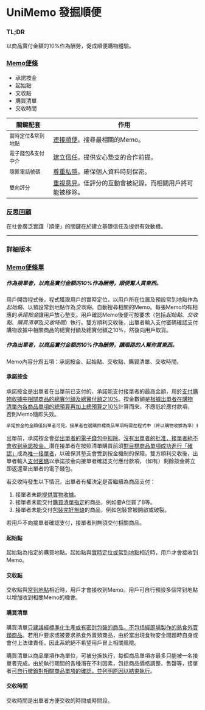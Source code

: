 # UniMemo 發掘順便

### TL;DR

以商品實付金額的10%作為酬勞，促成順便購物體驗。

### <u>Memo便條</u>

- 承諾按金
- 起始點
- 交收點
- 購買清單
- 交收時間

| 關鍵配套              | 作用                                                         |
| --------------------- | ------------------------------------------------------------ |
| `實時定位`&`常到地點` | <u>連接順便</u>。搜尋最相關的Memo。                          |
| `電子錢包`&`支付中介` | <u>建立信任</u>。提供安心墊支的合作前提。                    |
| `隱匿電話號碼`        | <u>尊重私隱</u>。確保個人資料時刻保密。                      |
| `雙向評分`            | <u>重視意見</u>。低評分的互動會被紀錄，而相關用戶將可能被移除。 |



### <u>反思回顧</u>

在社會廣泛實踐「順便」的關鍵在於建立基礎信任及提供有效動機。



___





### 詳細版本

### <u>Memo便條單</u>

##### 作為接單者，以商品實付金額的10%作為酬勞，順便幫人買東西。

用戶開啓程式後，程式獲取用戶的實時定位，以用戶所在位置及預設常到地點作為*起始點*、以預設常到地點作為*交收點*，自動搜尋相關的Memo。每張Memo均有相應的*承諾按金*讓用戶放心墊支。用戶確認Memo後便可按要求（包括*起始點*、*交收點*、*購買清單*及*交收時間*）執行。雙方順利交收後，出單者輸入支付密碼確認支付購物收據中相關商品的總實付額及總實付額之10%，然後向用戶取貨。

##### 作為出單者，以商品實付金額的10%作為酬勞，讓順路的人幫你買東西。

Memo內容分爲五項：承諾按金、起始點、交收點、購買清單、交收時間。

#### 承諾按金

承諾按金是出單者在出單前已支付的、承諾能支付接單者的最高金額，用於<u>支付購物收據中相關商品的總實付額及總實付額之10%</u>。按金數額是<u>根據出單者在購物清單內各商品單項的總預算再加上總預算之10%</u>計算而來，不應低於應付款項，否則Memo隨即失效。

```markdown
承諾按金的金額僅出單者可見。接單者在選購目標商品單項時需在程式中（終以購物收據為準）紀錄實付單價，系統即時後台覆核其承諾按金是否充足。若承諾按金足夠，則反映出單者有能力支付此項商品。若承諾按金不足，該Memo乃至接單者對相關商品單項的執行確認隨即失效。
```

出單前，承諾按金會<u>從出單者的電子錢包中扣除</u>。<u>沒有出單者的批准，接單者絕不會收到承諾按金。</u>潛在接單者在按照清單購買前須<u>對目標商品單項成功進行「確認」</u>成為<u>唯一接單者</u>，以確保其墊支會受到按金機制的保障。雙方順利交收後，出單者輸入<u>支付密碼</u>以承諾按金向接單者確認支付應付款項，（如有）剩餘按金將立即返還至出單者的電子錢包。

若交收時發生以下情況，出單者有權決定是否繼續為商品支付：

1. 接單者未能<u>提供實物收據</u>。
2. 接單者未能交付<u>購買清單指定</u>的商品，例如要A但買了B等。
3. 接單者未能交付<u>包裝完好無缺</u>的商品，例如包裝曾被開啟或破裂。

若用戶不向接單者確認支付，接單者則無須交付相關商品。



#### 起始點

起始點為指定的購買地點。起始點與<u>實時定位或常到地點</u>相近時，用戶才會接收到Memo。



#### 交收點

交收點與<u>常到地點</u>相近時，用戶才會接收到Memo。用戶可自行預設多個常到地點以增加收到相關Memo的機會。



#### 購買清單

購買清單<u>只建議經標準化生產或有密封包裝的商品，不包括經即場製作的熟食外賣類商品</u>。若用戶要求或被要求熟食外賣類商品，由於當出現食物安全問題時自身或會付上法律責任，因此系統絕不希望用戶冒上相關風險。

購買清單以商品單項作為單位，可被分拆執行，每個商品單項亦最多只能被一名接單者完成。由於執行期間的各種潛在不利因素，包括商品價格調整、售罄等，接單者<u>可自行撤銷對相關商品單項的確認，並列明原因以結束執行</u>。



#### 交收時間

交收時間是出單者方便交收的時間或時間段。